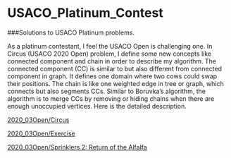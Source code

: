 # USACO_Platinum_Contest
###Solutions to USACO Platinum problems. 

As a platinum contestant, I feel the USACO Open is challenging one.  In Circus (USACO 2020 Open) problem, I define some new concepts like connected component and chain in order to describe my algorithm. The connected component (CC) is similar to but also different from connected component in graph.  It defines one domain where two cows could swap their positions.  The chain is like one weighted edge in tree or graph, which connects but also segments CCs. Similar to Boruvka’s algorithm, the algorithm is to merge CCs by removing or hiding chains when there are enough unoccupied vertices.  Here is the detailed description.

[2020_03Open/Circus](/2020_03Open/README.md#3-circus)

[2020_03Open/Exercise](/2020_03Open/README.md#2-exercise)

[2020_03Open/Sprinklers 2: Return of the Alfalfa](/2020_03Open/README.md#1-sprinklers-2-return-of-the-alfalfa)
